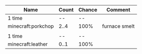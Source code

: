 | Name               | Count | Chance | Comment       |
| ------------------ | ----- | ------ | ------------- |
| 1 time             |    -- |     -- |               |
| minecraft:porkchop |  2..4 |   100% | furnace smelt |
|                    |       |        |               |
| 1 time             |    -- |     -- |               |
| minecraft:leather  |  0..1 |   100% |               |